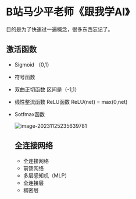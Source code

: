 # B站马少平老师《跟我学AI》

目的是为了快速过一遍概念，很多东西忘记了。

## 激活函数

- Sigmoid （0,1）

- 符号函数 

- 双曲正切函数  区间是（-1,1）

- 线性整流函数 ReLU函数  ReLU(net) = max(0,net)

- Sotfmax函数 

  ![image-20231125235639781](F:\XJTLU\RelearnML\Note_THU_MSP\README.assets\image-20231125235639781.png)

  ## 全连接网络

  - 全连接网络
  - 前馈网络
  - 多层感知机（MLP）
  - 全连接层
  - 稠密层

  

## 